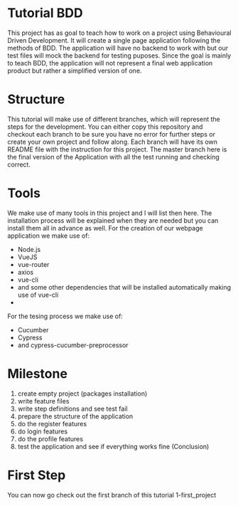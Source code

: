 # Tutorial BDD
This project has as goal to teach how to work on a project using Behavioural Driven Development. It will create a single page application following the methods of BDD. The application will have no backend to work with but our test files will mock the backend for testing puposes. Since the goal is mainly to teach BDD, the application will not represent a final web application product but rather a simplified version of one.

# Structure
This tutorial will make use of different branches, which will represent the steps for the development. You can either copy this repository and checkout each branch to be sure you have no error for further steps or create your own project and follow along.
Each branch will have its own README file with the instruction for this project. 
The master branch here is the final version of the Application with all the test running and checking correct.

# Tools
We make use of many tools in this project and I will list then here. The installation process will be explained when they are needed but you can install them all in advance as well.
For the creation of our webpage application we make use of:
- Node.js
- VueJS
- vue-router
- axios
- vue-cli
- and some other dependencies that will be installed automatically making use of vue-cli
- 
For the tesing process we make use of: 
- Cucumber
- Cypress
- and cypress-cucumber-preprocessor

# Milestone
1) create empty project (packages installation)
2) write feature files
3) write step definitions and see test fail
4) prepare the structure of the application 
5) do the register features
6) do login features
7) do the profile features
8) test the application and see if everything works fine (Conclusion)

# First Step
You can now go check out the first branch of this tutorial 1-first_project
